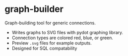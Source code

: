 # graph-builder
Graph-building tool for generic connections.

* Writes graphs to SVG files with pydot graphing library.
* Connection types are colored red, blue, or green.
* Preview `.svg` files for example outputs.
* Designed for SQL compatability
